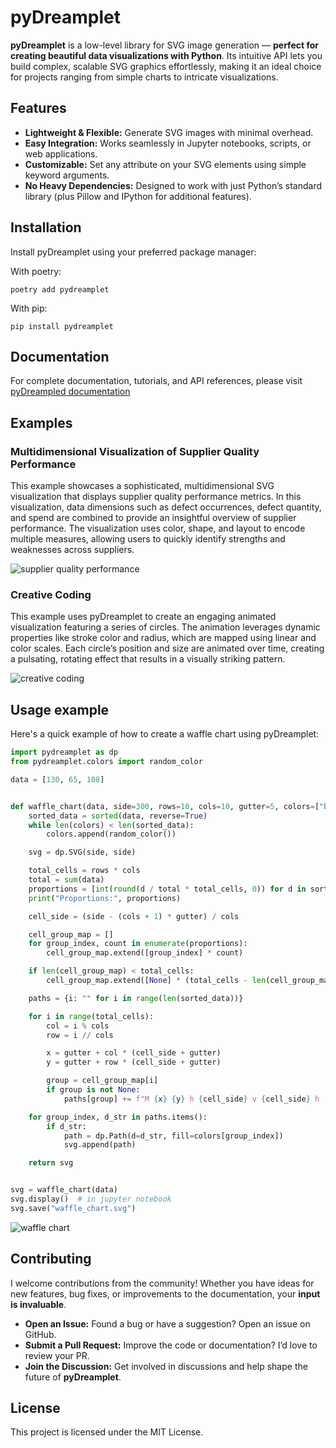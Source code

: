 # pyDreamplet

**pyDreamplet** is a low-level library for SVG image generation — **perfect for creating beautiful data visualizations with Python**. Its intuitive API lets you build complex, scalable SVG graphics effortlessly, making it an ideal choice for projects ranging from simple charts to intricate visualizations.

## Features

- **Lightweight & Flexible:** Generate SVG images with minimal overhead.
- **Easy Integration:** Works seamlessly in Jupyter notebooks, scripts, or web applications.
- **Customizable:** Set any attribute on your SVG elements using simple keyword arguments.
- **No Heavy Dependencies:** Designed to work with just Python’s standard library (plus Pillow and IPython for additional features).

## Installation

Install pyDreamplet using your preferred package manager:

With poetry:

```schell
poetry add pydreamplet
```

With pip:

```schell
pip install pydreamplet
```

## Documentation

For complete documentation, tutorials, and API references, please visit [pyDreampled documentation](https://marepilc.github.io/pydreamplet/)

## Examples

### Multidimensional Visualization of Supplier Quality Performance

This example showcases a sophisticated, multidimensional SVG visualization that displays supplier quality performance metrics. In this visualization, data dimensions such as defect occurrences, defect quantity, and spend are combined to provide an insightful overview of supplier performance. The visualization uses color, shape, and layout to encode multiple measures, allowing users to quickly identify strengths and weaknesses across suppliers.

![supplier quality performance](docs/assets/readme/readme_demo_01.svg)

### Creative Coding

This example uses pyDreamplet to create an engaging animated visualization featuring a series of circles. The animation leverages dynamic properties like stroke color and radius, which are mapped using linear and color scales. Each circle’s position and size are animated over time, creating a pulsating, rotating effect that results in a visually striking pattern.

![creative coding](docs/getting_started/assets/getting_started_img_02.svg)

## Usage example

Here's a quick example of how to create a waffle chart using pyDreamplet:

```python
import pydreamplet as dp
from pydreamplet.colors import random_color

data = [130, 65, 108]


def waffle_chart(data, side=300, rows=10, cols=10, gutter=5, colors=["blue"]):
    sorted_data = sorted(data, reverse=True)
    while len(colors) < len(sorted_data):
        colors.append(random_color())

    svg = dp.SVG(side, side)

    total_cells = rows * cols
    total = sum(data)
    proportions = [int(round(d / total * total_cells, 0)) for d in sorted_data]
    print("Proportions:", proportions)

    cell_side = (side - (cols + 1) * gutter) / cols

    cell_group_map = []
    for group_index, count in enumerate(proportions):
        cell_group_map.extend([group_index] * count)

    if len(cell_group_map) < total_cells:
        cell_group_map.extend([None] * (total_cells - len(cell_group_map)))

    paths = {i: "" for i in range(len(sorted_data))}

    for i in range(total_cells):
        col = i % cols
        row = i // cols

        x = gutter + col * (cell_side + gutter)
        y = gutter + row * (cell_side + gutter)

        group = cell_group_map[i]
        if group is not None:
            paths[group] += f"M {x} {y} h {cell_side} v {cell_side} h -{cell_side} Z "

    for group_index, d_str in paths.items():
        if d_str:
            path = dp.Path(d=d_str, fill=colors[group_index])
            svg.append(path)

    return svg


svg = waffle_chart(data)
svg.display()  # in jupyter notebook
svg.save("waffle_chart.svg")
```

![waffle chart](docs/blog/posts/assets/waffle_chart/waffle_chart.svg)

## Contributing

I welcome contributions from the community! Whether you have ideas for new features, bug fixes, or improvements to the documentation, your **input is invaluable**.

- **Open an Issue:** Found a bug or have a suggestion? Open an issue on GitHub.
- **Submit a Pull Request:** Improve the code or documentation? I’d love to review your PR.
- **Join the Discussion:** Get involved in discussions and help shape the future of **pyDreamplet**.

## License

This project is licensed under the MIT License.